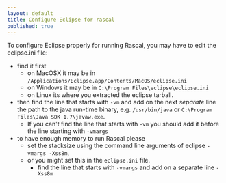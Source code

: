 ```yaml
---
layout: default
title: Configure Eclipse for rascal
published: true
---
```


To configure Eclipse properly for running Rascal, you may have to edit the eclipse.ini file:

 - find it first
   - on MacOSX it may be in
	`/Applications/Eclipse.app/Contents/MacOS/eclipse.ini`
   - on Windows it may be in `C:\Program Files\eclipse\eclipse.ini`
   - on Linux its where you extracted the eclipse tarball.
 - then find the line that starts with `-vm` and add on the next _separate_ line
   the path to the java run-time binary, e.g. `/usr/bin/java` or `C:\Program
   Files\Java SDK 1.7\javaw.exe`.
    - If you can't find the line that starts with `-vm` you should add it before
	  the line starting with `-vmargs`
 - to have enough memory to run Rascal please
    - set the stacksize using the command line arguments of eclipse `-vmargs -Xss8m`,
	- or you might set this in the `eclipse.ini` file.
       - find the line that starts with `-vmargs` and add on a separate line `-Xss8m`